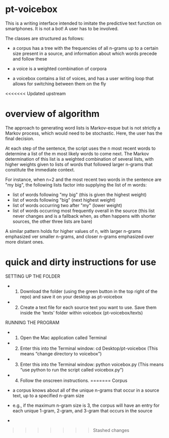# pt-voicebox
This is a writing interface intended to imitate the predictive text function on smartphones. It is not a bot! A user has to be involved.

The classes are structured as follows:

- a corpus has a tree with the frequencies of all n-grams up to a certain size present in a source, and information about which words precede and follow these

- a voice is a weighted combination of corpora

- a voicebox contains a list of voices, and has a user writing loop that allows for switching between them on the fly

<<<<<<< Updated upstream
# overview of algorithm

The approach to generating word lists is Markov-esque but is not strictly a Markov process, which would need to be stochastic. Here, the user has the final decision.

At each step of the sentence, the script uses the n most recent words to determine a list of the m most likely words to come next. The Markov determination of this list is a weighted combination of several lists, with higher weights given to lists of words that followed larger n-grams that constitute the immediate context.

For instance, when n=2 and the most recent two words in the sentence are "my big", the following lists factor into supplying the list of m words:

- list of words following "my big" (this is given the highest weight)
- list of words following "big" (next highest weight)
- list of words occurring two after "my" (lower weight)
- list of words occurring most frequently overall in the source (this list never changes and is a fallback when, as often happens with shorter sources, the other three lists are bare)

A similar pattern holds for higher values of n, with larger n-grams emphasized ver smaller n-grams, and closer n-grams emphasized over more distant ones.

# quick and dirty instructions for use

SETTING UP THE FOLDER
- 1. Download the folder (using the green button in the top right of the repo) and save it on your desktop as pt-voicebox
- 2. Create a text file for each source text you want to use. Save them inside the 'texts' folder within voicebox (pt-voicebox/texts)
 
RUNNING THE PROGRAM
- 1. Open the Mac application called Terminal
- 2. Enter this into the Terminal window: cd Desktop/pt-voicebox
         (This means “change directory to voicebox”)
- 3. Enter this into the Terminal window: python voicebox.py
         (This means “use python to run the script called voicebox.py”)
- 4. Follow the onscreen instructions.
=======
Corpus

- a corpus knows about all of the unique n-grams that occur in a source text, up to a specified n-gram size
- e.g., if the maximum n-gram size is 3, the corpus will have an entry for each unique 1-gram, 2-gram, and 3-gram that occurs in the source
- 
>>>>>>> Stashed changes
